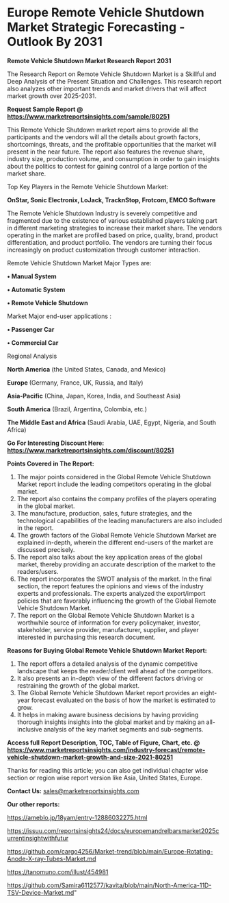 # Europe Remote Vehicle Shutdown Market Strategic Forecasting - Outlook By 2031

<strong>Remote Vehicle Shutdown Market Research Report 2031</strong>

The Research Report on Remote Vehicle Shutdown Market is a Skillful and Deep Analysis of the Present Situation and Challenges. This research report also analyzes other important trends and market drivers that will affect market growth over 2025-2031.

<strong>Request Sample Report @ <a href=https://www.marketreportsinsights.com/sample/80251>https://www.marketreportsinsights.com/sample/80251</a></strong>

This Remote Vehicle Shutdown market report aims to provide all the participants and the vendors will all the details about growth factors, shortcomings, threats, and the profitable opportunities that the market will present in the near future. The report also features the revenue share, industry size, production volume, and consumption in order to gain insights about the politics to contest for gaining control of a large portion of the market share.

Top Key Players in the Remote Vehicle Shutdown Market:

<strong>OnStar, Sonic Electronix, LoJack, TracknStop, Frotcom, EMCO Software</strong>

The Remote Vehicle Shutdown Industry is severely competitive and fragmented due to the existence of various established players taking part in different marketing strategies to increase their market share. The vendors operating in the market are profiled based on price, quality, brand, product differentiation, and product portfolio. The vendors are turning their focus increasingly on product customization through customer interaction.

Remote Vehicle Shutdown Market Major Types are:

<strong>• Manual System

• Automatic System

• Remote Vehicle Shutdown</strong>

Market Major end-user applications :

<strong>• Passenger Car

• Commercial Car</strong>

Regional Analysis

</u><strong><b>North America</b></strong> (the United States, Canada, and Mexico)

<strong><b>Europe </b></strong>(Germany, France, UK, Russia, and Italy)

<strong><b>Asia-Pacific</b></strong> (China, Japan, Korea, India, and Southeast Asia)

<strong><b>South America</b></strong> (Brazil, Argentina, Colombia, etc.)

<strong><b>The Middle East and Africa</b></strong> (Saudi Arabia, UAE, Egypt, Nigeria, and South Africa)

<strong>Go For Interesting Discount Here: <a href=https://www.marketreportsinsights.com/discount/80251>https://www.marketreportsinsights.com/discount/80251</a></strong>

<strong>Points Covered in The Report:</strong>
<ol>
  <li>The major points considered in the Global Remote Vehicle Shutdown Market report include the leading competitors operating in the global market.</li>
  <li>The report also contains the company profiles of the players operating in the global market.</li>
  <li>The manufacture, production, sales, future strategies, and the technological capabilities of the leading manufacturers are also included in the report.</li>
  <li>The growth factors of the Global Remote Vehicle Shutdown Market are explained in-depth, wherein the different end-users of the market are discussed precisely.</li>
  <li>The report also talks about the key application areas of the global market, thereby providing an accurate description of the market to the readers/users.</li>
  <li>The report incorporates the SWOT analysis of the market. In the final section, the report features the opinions and views of the industry experts and professionals. The experts analyzed the export/import policies that are favorably influencing the growth of the Global Remote Vehicle Shutdown Market.</li>
  <li>The report on the Global Remote Vehicle Shutdown Market is a worthwhile source of information for every policymaker, investor, stakeholder, service provider, manufacturer, supplier, and player interested in purchasing this research document.</li>
</ol>
<strong>Reasons for Buying Global Remote Vehicle Shutdown Market Report:</strong>

<ol>
  <li>The report offers a detailed analysis of the dynamic competitive landscape that keeps the reader/client well ahead of the competitors.</li>
  <li>It also presents an in-depth view of the different factors driving or restraining the growth of the global market.</li>
  <li>The Global Remote Vehicle Shutdown Market report provides an eight-year forecast evaluated on the basis of how the market is estimated to grow.</li>
  <li>It helps in making aware business decisions by having providing thorough insights insights into the global market and by making an all-inclusive analysis of the key market segments and sub-segments.</li>
</ol>
<strong>Access full Report Description, TOC, Table of Figure, Chart, etc. @ <a href=https://www.marketreportsinsights.com/industry-forecast/remote-vehicle-shutdown-market-growth-and-size-2021-80251>https://www.marketreportsinsights.com/industry-forecast/remote-vehicle-shutdown-market-growth-and-size-2021-80251</a></strong>


Thanks for reading this article; you can also get individual chapter wise section or region wise report version like Asia, United States, Europe.

<strong>Contact Us:</strong>
sales@marketreportsinsights.com

<strong>Our other reports:</strong>

<a href=https://ameblo.jp/18yam/entry-12886032275.html>https://ameblo.jp/18yam/entry-12886032275.html</a>

<a href=https://issuu.com/reportsinsights24/docs/europemandrelbarsmarket2025currentinsightwithfutur>https://issuu.com/reportsinsights24/docs/europemandrelbarsmarket2025currentinsightwithfutur</a>

<a href=https://github.com/cargo4256/Market-trend/blob/main/Europe-Rotating-Anode-X-ray-Tubes-Market.md>https://github.com/cargo4256/Market-trend/blob/main/Europe-Rotating-Anode-X-ray-Tubes-Market.md</a>

<a href=https://tanomuno.com/illust/454981>https://tanomuno.com/illust/454981</a>

<a href=https://github.com/Samira6112577/kavita/blob/main/North-America-11D-TSV-Device-Market.md>https://github.com/Samira6112577/kavita/blob/main/North-America-11D-TSV-Device-Market.md</a>"
